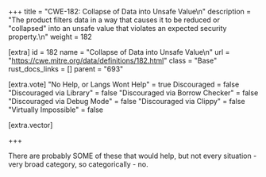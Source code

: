 +++
title = "CWE-182: Collapse of Data into Unsafe Value\n"
description = "The product filters data in a way that causes it to be reduced or \"collapsed\" into an unsafe value that violates an expected security property.\n"
weight = 182

[extra]
id = 182
name = "Collapse of Data into Unsafe Value\n"
url = "https://cwe.mitre.org/data/definitions/182.html"
class = "Base"
rust_docs_links = []
parent = "693"

[extra.vote]
"No Help, or Langs Wont Help" = true
Discouraged = false
"Discouraged via Library" = false
"Discouraged via Borrow Checker" = false
"Discouraged via Debug Mode" = false
"Discouraged via Clippy" = false
"Virtually Impossible" = false

[extra.vector]

+++

There are probably SOME of these that would help, but not every situation - very broad category, so categorically - no.